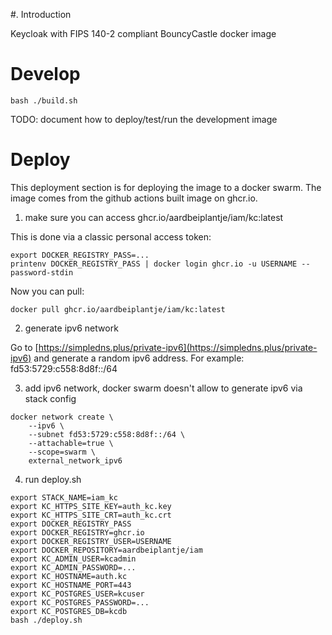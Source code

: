 #. Introduction

Keycloak with FIPS 140-2 compliant BouncyCastle docker image

# Develop
```
bash ./build.sh
```

TODO: document how to deploy/test/run the development image

# Deploy

This deployment section is for deploying the image to a docker swarm. The image
comes from the github actions built image on ghcr.io.

1. make sure you can access ghcr.io/aardbeiplantje/iam/kc:latest

This is done via a classic personal access token:
```
export DOCKER_REGISTRY_PASS=...
printenv DOCKER_REGISTRY_PASS | docker login ghcr.io -u USERNAME --password-stdin
```

Now you can pull:
```
docker pull ghcr.io/aardbeiplantje/iam/kc:latest
```

2. generate ipv6 network

Go to
[https://simpledns.plus/private-ipv6](https://simpledns.plus/private-ipv6) and
generate a random ipv6 address. For example: fd53:5729:c558:8d8f::/64

3. add ipv6 network, docker swarm doesn't allow to generate ipv6 via stack config
```
docker network create \
    --ipv6 \
    --subnet fd53:5729:c558:8d8f::/64 \
    --attachable=true \
    --scope=swarm \
    external_network_ipv6
```

4. run deploy.sh
```
export STACK_NAME=iam_kc
export KC_HTTPS_SITE_KEY=auth_kc.key
export KC_HTTPS_SITE_CRT=auth_kc.crt
export DOCKER_REGISTRY_PASS
export DOCKER_REGISTRY=ghcr.io
export DOCKER_REGISTRY_USER=USERNAME
export DOCKER_REPOSITORY=aardbeiplantje/iam
export KC_ADMIN_USER=kcadmin
export KC_ADMIN_PASSWORD=...
export KC_HOSTNAME=auth.kc
export KC_HOSTNAME_PORT=443
export KC_POSTGRES_USER=kcuser
export KC_POSTGRES_PASSWORD=...
export KC_POSTGRES_DB=kcdb
bash ./deploy.sh
```
